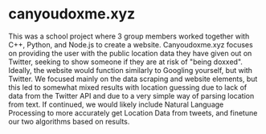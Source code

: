 # canyoudoxme.xyz
This was a school project where 3 group members worked together with C++, Python, and Node.js to create a website.
Canyoudoxme.xyz focuses on providing the user with the public location data they have given out on Twitter, seeking to show someone if they are at risk of "being doxxed".
Ideally, the website would function similarly to Googling yourself, but with Twitter. We focused mainly on the data scraping and website elements, but this led
to somewhat mixed results with location guessing due to lack of data from the Twitter API and due to a very simple way of parsing location from text.
If continued, we would likely include Natural Language Processing to more accurately get Location Data from tweets, and finetune our two algorithms based on results.

